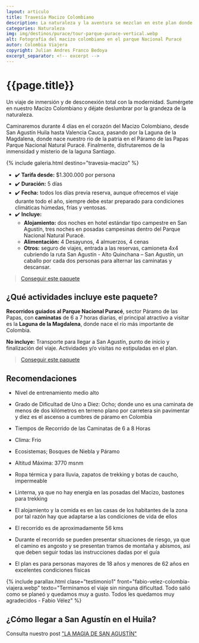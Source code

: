 ```yaml
---
layout: articulo
title: Travesía Macizo Colombiano
description: La naturaleza y la aventura se mezclan en este plan donde se visitan los atractivos más destacados del Parque Natural Nacional Puracé
categories: Naturaleza
img: img/destinos/purace/tour-parque-purace-vertical.webp
alt: Fotografía del macizo colombiano en el parque Nacional Puracé
autor: Colombia Viajera
copyright: Julian Andres Franco Bedoya
excerpt_separator: <!-- excerpt -->
---
```

# {{page.title}}

Un viaje de inmersión y de desconexión total con la modernidad. Sumérgete en nuestro Macizo Colombiano y déjate deslumbrar por la grandeza de la naturaleza.

<!-- excerpt -->

Caminaremos durante 4 días en el corazón del Macizo Colombiano, desde San Agustín Huila hasta Valencia Cauca, pasando por la Laguna de la Magdalena, donde nace nuestro rio de la patria en el Páramo de las Papas Parque Nacional Natural Puracé. Finalmente, disfrutaremos de la inmensidad y misterio de la laguna Santiago.

<!-- Esta sección toma las fotos de los nombres que aparecen en el archivo san-agustin-tour.yml. Si deseas cambiar fotos, solamente cambias la ruta en ese archivo con el nombre de la nueva foto. Recuerda adaptar los tamaños igual al resto de las imágenes -->
{% include galeria.html destino="travesia-macizo" %}

* ✔️ **Tarifa desde:** $1.300.000 por persona
* ✔️ **Duración:** 5 días
* ✔️ **Fecha:** todos los días previa reserva, aunque ofrecemos el viaje durante todo el año, siempre debe estar preparado para condiciones climáticas húmedas, frías y ventosas.
* ✔️ **Incluye:**
  * **Alojamiento:** dos noches en hotel estándar tipo campestre en San Agustín, tres noches en posadas campesinas dentro del Parque Nacional Natural Puracé.
  * **Alimentación:** 4 Desayunos, 4 almuerzos, 4 cenas
  * **Otros:** seguro de viajes, entrada a las reservas, camioneta 4x4 cubriendo la ruta San Agustín - Alto Quinchana – San Agustín, un caballo por cada dos personas para alternar las caminatas y descansar.

>[Conseguir este paquete](https://api.whatsapp.com/send?phone=+573209673925&text=Hola.%20Me%20encantar%C3%ADa%20saber%20m%C3%A1s%20sobre%20este%20paquete:%20Traves%C3%ADa%20Macizo%20Colombiano)

## ¿Qué actividades incluye este paquete?

**Recorridos guiados al Parque Nacional Puracé**, sector Páramo de las Papas, con **caminatas** de 6 a 7 horas diarias, el principal atractivo a visitar es la **Laguna de la Magdalena**, donde nace el río más importante de Colombia.

**No incluye:** Transporte para llegar a San Agustín, punto de inicio y finalización del viaje. Actividades y/o visitas no estipuladas en el plan.

>[Conseguir este paquete](https://api.whatsapp.com/send?phone=+573209673925&text=Hola.%20Me%20encantar%C3%ADa%20saber%20m%C3%A1s%20sobre%20este%20paquete:%20Traves%C3%ADa%20Macizo%20Colombiano)

## Recomendaciones

* Nivel de entrenamiento medio alto

* Grado de Dificultad de Uno a Diez: Ocho; donde uno es una caminata de menos de dos kilómetros en terreno plano por carretera sin pavimentar y diez es el ascenso a cumbres de páramo en Colombia

* Tiempos de Recorrido de las Caminatas de 6 a 8 Horas

* Clima: Frio

* Ecosistemas; Bosques de Niebla y Páramo

* Altitud Máxima: 3770 msnm

* Ropa térmica y para lluvia, zapatos de trekking y botas de caucho, impermeable

* Linterna, ya que no hay energía en las posadas del Macizo, bastones para trekking

* El alojamiento y la comida es en las casas de los habitantes de la zona por tal razón hay que adaptarse a las condiciones de vida de ellos

* El recorrido es de aproximadamente 56 kms

* Durante el recorrido se pueden presentar situaciones de riesgo, ya que el camino es angosto y se presentan tramos de montaña y abismos, así que deben seguir todas las instrucciones dadas por el guía

* El plan es para personas mayores de 18 años y menores de 62 años en excelentes condiciones físicas

{% include parallax.html clase="testimonio1" front="fabio-velez-colombia-viajera.webp" texto="Terminamos el viaje sin ninguna dificultad. Todo salió como se planeó y quedamos muy a gusto. Todos les quedamos muy agradecidos - Fabio Vélez" %}

## ¿Cómo llegar a San Agustín en el Huila?

Consulta nuestro post ["LA MAGIA DE SAN AGUSTÍN"]({{site.baseurl}}/san-agustin/)
